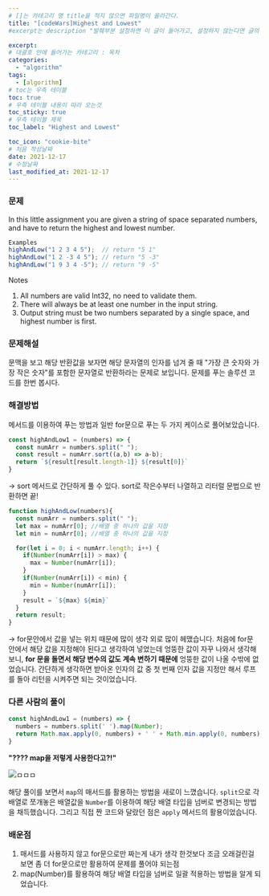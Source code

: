 ```yaml
---
# []는 카테고리 명 title을 적지 않으면 파일명이 올라간다.
title: "[codeWars]Highest and Lowest"
#excerpt는 description "발췌부분 설정하면 이 글이 들어가고, 설정하지 않는다면 글의 첫 문단이 들어가게됨"

excerpt: 
# 대괄호 안에 들어가는 카테고리 : 목차
categories:
  - "algorithm"
tags:
  - [algorithm]
# toc는 우측 테이블
toc: true
# 우측 테이블 내용이 따라 오는것 
toc_sticky: true
# 우측 테이블 제목
toc_label: "Highest and Lowest"

toc_icon: "cookie-bite"
# 처음 작성날짜
date: 2021-12-17
# 수정날짜
last_modified_at: 2021-12-17
---
```


### 문제

In this little assignment you are given a string of space separated numbers, and have to return the highest and lowest number.

```js
Examples
highAndLow("1 2 3 4 5");  // return "5 1"
highAndLow("1 2 -3 4 5"); // return "5 -3"
highAndLow("1 9 3 4 -5"); // return "9 -5"
```

Notes
1. All numbers are valid Int32, no need to validate them.
2. There will always be at least one number in the input string.
3. Output string must be two numbers separated by a single space, and highest number is first.


### 문제해설

문맥을 보고 해당 반환값을 보자면 해당 문자열의 인자를 넘겨 줄 때 "가장 큰 숫자와 가장 작은 숫자"를 포함한 문자열로 반환하라는 문제로 보입니다. 문제를 푸는 솔루션 코드를 한번 봅시다.

### 해결방법

메서드를 이용하여 푸는 방법과 일반 for문으로 푸는 두 가지 케이스로 풀어보았습니다.

```js
const highAndLow1 = (numbers) => {
  const numArr = numbers.split(" ");
  const result = numArr.sort((a,b) => a-b);
  return `${result[result.length-1]} ${result[0]}`
}
```
-> sort 메서드로 간단하게 풀 수 있다. sort로 작은수부터 나열하고 리터럴 문법으로 반환하면 끝!

```js
function highAndLow(numbers){
  const numArr = numbers.split(" ");
  let max = numArr[0]; //배열 중 하나의 값을 지정
  let min = numArr[0]; //배열 중 하나의 값을 지정

  for(let i = 0; i < numArr.length; i++) {
    if(Number(numArr[i]) > max) {
      max = Number(numArr[i]);
    }
    if(Number(numArr[i]) < min) {
      min = Number(numArr[i]);
    }
    result = `${max} ${min}`
  }
  return result;
}
```

-> for문안에서 값을 넣는 위치 때문에 많이 생각 외로 많이 헤맸습니다. 처음에 for문 안에서 해당 값을 지정해야 된다고 생각하여 넣었는데 엉뚱한 값이 자꾸 나와서 생각해 보니, **for 문을 돌면서 해당 변수의 값도 계속 변하기 때문에** 엉뚱한 값이 나올 수밖에 없었습니다. 간단하게 생각하면 받아온 인자의 값 중 첫 번째 인자 값을 지정만 해서 루프를 돌아 리턴을 시켜주면 되는 것이었습니다.

### 다른 사람의 풀이

```js
const highAndLow1 = (numbers) => {
  numbers = numbers.split(' ').map(Number);
  return Math.max.apply(0, numbers) + ' ' + Math.min.apply(0, numbers);
}
```
**"???? map을 저렇게 사용한다고?!"**

![ㅁㅁㅁ](https://images.velog.io/images/sooonding/post/cdb5ecdd-9685-4e02-ac3c-36f97ae3169a/%E1%84%8D%E1%85%A1%E1%86%AF.jpeg)

해당 풀이를 보면서 `map`의 매서드를 활용하는 방법을 새로이 느꼈습니다.
`split`으로 각 배열로 쪼개놓은 배열값을 `Number`를 이용하여 해당 배열 타입을 넘버로 변경되는 방법을 채득했습니다.
그리고 직접 짠 코드와 달랐던 점은 `apply` 메서드의 활용이었습니다.


### 배운점

1. 매서드를 사용하지 않고 for문으로만 짜는게 내가 생각 한것보다 조금 오래걸린걸 보면 좀 더 for문으로만 활용하여 문제를 풀어야 되는점
2. map(Number)를 활용하여 해당 배열 타입을 넘버로 일괄 적용하는 방법을 알게 되었습니다.